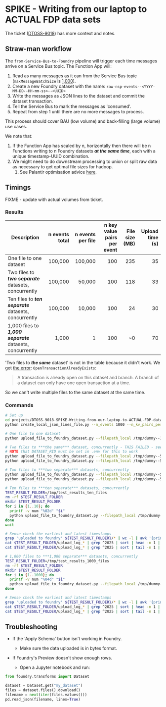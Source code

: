 # SPIKE - Writing from our laptop to ACTUAL FDP data sets

The ticket ([DTOSS-9018](https://nhsd-jira.digital.nhs.uk/browse/DTOSS-9018)) has more context and notes.

## Straw-man workflow

The `from-Service-Bus-to-Foundry` pipeline will trigger each time messages arrive on a Service Bus topic.
The Function App will:

1. Read as many messages as it can from the Service Bus topic (`maxMessageBatchSize` is [1,000](https://learn.microsoft.com/en-us/azure/azure-functions/functions-bindings-service-bus?tabs=isolated-process%2Cextensionv5%2Cextensionv3&pivots=programming-language-python)).
2. Create a new Foundry dataset with the name: `raw-nsp-events--<YYYY-MM-DD--HH-mm-ss>--<UUID>`
3. Write the messages as JSON lines to the dataset and commit the dataset transaction.
4. Tell the Service Bus to mark the messages as 'consumed'.
5. Repeat from step 1 until there are no more messages to process.

This process should cover BAU (low volume) and back-filling (large volume) use cases.

We note that:

1. If the Function App has scaled by n, horizontally then there will be n Functions writing to n Foundry datasets ***at the same time***, each with a unique timestamp-UUID combination.
2. We might need to do downstream processing to union or split raw data as necessary to get optimal file sizes for hadoop.
   1. See Palantir optimisation advice [here](https://www.palantir.com/docs/foundry/contour/performance-optimize#partitioning).

## Timings

FIXME - update with actual volumes from ticket.

### Results

| Description | n events total | n events per file | n key value pairs per event | File size (MB) | Upload time (s) |
| ----------- | -------: | -------: | --------------------------: | --------: | ----------: |
| One file to one dataset   | 100,000 | 100,000 | 100 | 235 | 35 |
| Two files to ***two separate*** datasets, concurrently   | 100,000 | 50,000 | 100 | 118 | 33 |
| Ten files to ***ten separate*** datasets, concurrently   | 100,000 | 10,000 | 100 | 24 | 30 |
| 1,000 files to ***1,000 separate*** datasets, concurrently   | 1,000 | 1 | 100 | ~0 | 70 |

'Two files to ***the same*** dataset' is not in the table because it didn't work.
We get [the error](https://www.palantir.com/docs/foundry/api/v2/general/overview/errors/?productId=foundry&slug=general&slug=overview&slug=errors): `OpenTransactionAlreadyExists`:

> A transaction is already open on this dataset and branch. A branch of a dataset can only have one open transaction at a time.

So we can't write multiple files to the same dataset at the same time.

### Commands

```bash
# Set up
cd projects/DTOSS-9018-SPIKE-Writing-from-our-laptop-to-ACTUAL-FDP-data-sets
python create_local_json_lines_file.py --n_events 1000 --n_kv_pairs_per_event 100

# One file to one dataset
python upload_file_to_foundry_dataset.py --filepath_local /tmp/dummy--100000-events-by-100-kv-pairs.jsonl

# Two files to ***the same*** dataset, concurrently - THIS FAILED - see note above
# NOTE that DATASET_RID must be set in .env for this to work
python upload_file_to_foundry_dataset.py --filepath_local /tmp/dummy--50000-events-by-100-kv-pairs.jsonl &
python upload_file_to_foundry_dataset.py --filepath_local /tmp/dummy--50000-events-by-100-kv-pairs.jsonl &

# Two files to ***two separate*** datasets, concurrently
python upload_file_to_foundry_dataset.py --filepath_local /tmp/dummy--50000-events-by-100-kv-pairs.jsonl &
python upload_file_to_foundry_dataset.py --filepath_local /tmp/dummy--50000-events-by-100-kv-pairs.jsonl &

# Ten files to ***ten separate*** datasets, concurrently
TEST_RESULT_FOLDER=/tmp/test_results_ten_files
rm -rf $TEST_RESULT_FOLDER
mkdir $TEST_RESULT_FOLDER
for i in {1..10}; do
  printf -v num "%02d" "$i"
  python upload_file_to_foundry_dataset.py --filepath_local /tmp/dummy--10000-events-by-100-kv-pairs.jsonl > $TEST_RESULT_FOLDER/upload_log_${num}.log 2>&1 &
done
wait

# Sense check the earliest and latest timestamps
grep 'uploaded to foundry' ${TEST_RESULT_FOLDER}/* | wc -l | awk '{print "N successful uploads: " $1}'
cat $TEST_RESULT_FOLDER/upload_log_* | grep ^2025 | sort | head -n 1 | awk -F' - ' '{print "Earliest timestamp: "$1}'
cat $TEST_RESULT_FOLDER/upload_log_* | grep ^2025 | sort | tail -n 1 | awk -F' - ' '{print "Latest timestamp: "$1}'

# 1,000 files to ***1,000 separate*** datasets, concurrently
TEST_RESULT_FOLDER=/tmp/test_results_1000_files
rm -rf $TEST_RESULT_FOLDER
mkdir $TEST_RESULT_FOLDER
for i in {1..1000}; do
  printf -v num "%04d" "$i"
  python upload_file_to_foundry_dataset.py --filepath_local /tmp/dummy--1-events-by-100-kv-pairs.jsonl > $TEST_RESULT_FOLDER/upload_log_${num}.log 2>&1 &
done

# Sense check the earliest and latest timestamps
grep 'uploaded to foundry' ${TEST_RESULT_FOLDER}/* | wc -l | awk '{print "N successful uploads: " $1}'
cat $TEST_RESULT_FOLDER/upload_log_* | grep ^2025 | sort | head -n 1 | awk -F' - ' '{print "Earliest timestamp: "$1}'
cat $TEST_RESULT_FOLDER/upload_log_* | grep ^2025 | sort | tail -n 1 | awk -F' - ' '{print "Latest timestamp: "$1}'

```

## Troubleshooting

- If the 'Apply Schema' button isn't working in Foundry.
  - Make sure the data uploaded is in bytes format.

- If Foundry's Preview doesn't show enough rows.
  - Open a Jupyter notebook and run:

```Python
from foundry.transforms import Dataset

dataset = Dataset.get("my_dataset")
files = dataset.files().download()
filename = next(iter(files.values()))
pd.read_json(filename, lines=True)
```

